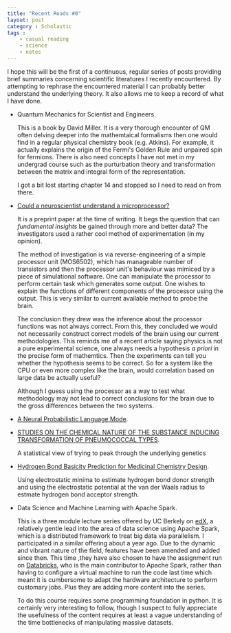 ```yaml
---
title: "Recent Reads #0"
layout: post
category : Scholastic
tags :
    - casual reading
    - science
    - notes
---
```

I hope this will be the first of a continuous, regular series of posts providing brief summaries concerning scientific literatures I recently encountered. By attempting to rephrase the encountered material I can probably better understand the underlying theory. It also allows me to keep a record of what I have done.



- Quantum Mechanics for Scientist and Engineers

    This is a book by David Miller. It is a very thorough encounter of QM often delving deeper into the mathemtaical formalisms then one would find in a regular physical chemistry book (e.g. Atkins). For example, it actually explains the origin of the Fermi's Golden Rule and unpaired spin for fermions. There is also need concepts I have not met in my undergrad course such as the purturbation theory and transformation between the matrix and integral form of the representation.

    I got a bit lost starting chapter 14 and stopped so I need to read on from there.

- [Could a neuroscientist understand a microprocessor?](http://biorxiv.org/content/early/2016/05/26/055624)

    It is a preprint paper at the time of writing. It begs the question that can *fundamental insights* be gained through more and better data? The investigators used a rather cool method of experimentation (in my opinion).

    The method of investigation is via reverse-engineering of a simple processor unit (MOS6502), which has manageable number of transistors and then the processor unit's behaviour was mimiced by a piece of simulational software.
    One can manipulate the processor to perform certain task which generates some output. One wishes to explain the functions of different components of the processor using the output. This is very similar to current available method to probe the brain.

    The conclusion they drew was the inference about the processor functions was not always correct. From this, they concluded we would not necessarily construct correct models of the brain using our current methodologies. This reminds me of a recent article saying physics is not a pure experimental science, one always needs a hypothesis *a priori* in the precise form of mathemtics. Then the experiments can tell you whether the hypothesis seems to be correct. So for a system like the CPU or even more complex like the brain, would correlation based on large data be actually useful?

    Although I guess using the processor as a way to test what methodology may not lead to correct conclusions for the brain due to the gross differences between the two systems.


- [A Neural Probabilistic Language Mode](http://www.jmlr.org/papers/volume3/bengio03a/bengio03a.pdf).



- [STUDIES ON THE CHEMICAL NATURE OF THE SUBSTANCE INDUCING TRANSFORMATION OF PNEUMOCOCCAL TYPES](http://www.pubmedcentral.nih.gov/articlerender.fcgi?artid=2135445&tool=pmcentrez&rendertype=abstract).

    A statistical view of trying to peak through the underlying genetics

- [Hydrogen Bond Basicity Prediction for Medicinal Chemistry Design](http://pubs.acs.org/doi/abs/10.1021/acs.jmedchem.5b01946).

    Using electrostatic minima to estimate hydrogen bond donor strength and using the electrostatic potential at the van der Waals radius to estmate hydrogen bond acceptor strength. 



- Data Science and Machine Learning with Apache Spark.

    This is a three module lecture series offered by UC Berkely on [edX](edx.org), a relatively gentle lead into the area of data science using Apache Spark, which is a distributed framework to treat big data via parallelism. I participated in a similar offering about a year ago. Due to the dynamic and vibrant nature of the field, features have been amended and added since then. This time ,they have also chosen to have the assignment run on [Databricks](databricks.com), who is the main contributor to Apache Spark, rather than having to configure a virtual machine to run the code last time which meant it is cumbersome to adapt the hardware architecture to perform customary jobs. Plus they are adding more content into the series.

    To do this course requires some programming foundation in python. It is certainly very interesting to follow, though I suspect to fully appreciate the usefulness of the content requires at least a vague understanding of the time bottlenecks of manipulating massive datasets.
